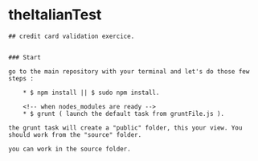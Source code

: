 # theItalianTest
	
	## credit card validation exercice.


	### Start

	go to the main repository with your terminal and let's do those few steps : 
		
		* $ npm install || $ sudo npm install.
		
		<!-- when nodes_modules are ready -->
		* $ grunt ( launch the default task from gruntFile.js ).
	
	the grunt task will create a "public" folder, this your view. You should work from the "source" folder.

	you can work in the source folder.
